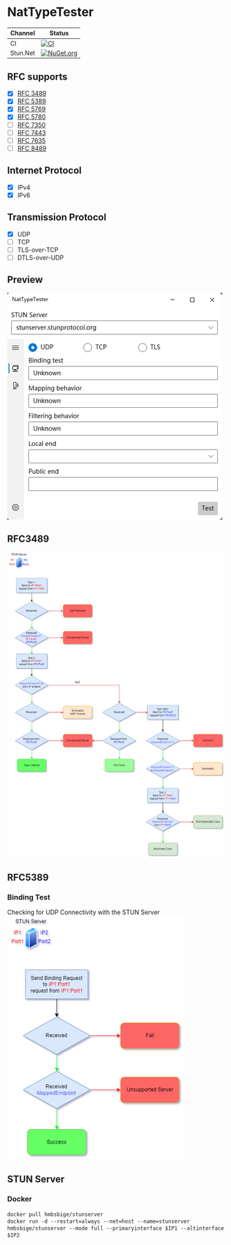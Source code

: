 # NatTypeTester
Channel | Status
-|-
CI | [![CI](https://github.com/HMBSbige/NatTypeTester/workflows/CI/badge.svg)](https://github.com/HMBSbige/NatTypeTester/actions)
Stun.Net | [![NuGet.org](https://img.shields.io/nuget/v/Stun.Net.svg?logo=nuget)](https://www.nuget.org/packages/Stun.Net/)

## RFC supports

- [x] [RFC 3489](https://datatracker.ietf.org/doc/html/rfc3489)
- [x] [RFC 5389](https://datatracker.ietf.org/doc/html/rfc5389)
- [x] [RFC 5769](https://datatracker.ietf.org/doc/html/rfc5769)
- [x] [RFC 5780](https://datatracker.ietf.org/doc/html/rfc5780)
- [ ] [RFC 7350](https://datatracker.ietf.org/doc/html/rfc7350)
- [ ] [RFC 7443](https://datatracker.ietf.org/doc/html/rfc7443)
- [ ] [RFC 7635](https://datatracker.ietf.org/doc/html/rfc7635)
- [ ] [RFC 8489](https://datatracker.ietf.org/doc/html/rfc8489)

## Internet Protocol

- [x] IPv4
- [x] IPv6

## Transmission Protocol

- [x] UDP
- [ ] TCP
- [ ] TLS-over-TCP
- [ ] DTLS-over-UDP

## Preview
![](pic/1.png)

## RFC3489
![](pic/RFC3489.png)

## RFC5389
### Binding Test
Checking for UDP Connectivity with the STUN Server
![](pic/RFC5780_4.2.png)

## STUN Server
### Docker
```
docker pull hmbsbige/stunserver
docker run -d --restart=always --net=host --name=stunserver hmbsbige/stunserver --mode full --primaryinterface $IP1 --altinterface $IP2
```
